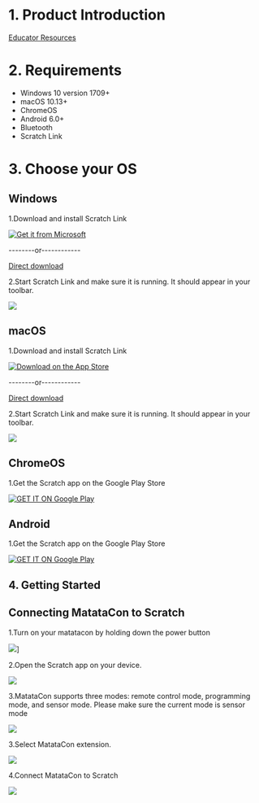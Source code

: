 
# 1. Product Introduction #

[Educator Resources](https://matatalab.com/education "educator resources")

# 2. Requirements #

- Windows 10 version 1709+
- macOS 10.13+
- ChromeOS
- Android 6.0+
- Bluetooth
- Scratch Link

# 3. Choose your OS #

## Windows ##

1.Download and install Scratch Link

[![Get it from Microsoft](https://github.com/YanMinge/scratch-doc/blob/master/resources/windows-store-badge.png)](https://www.microsoft.com/en-us/p/scratch-link/9n48xllczh0x "Get it from Microsoft")

--------or------------

[Direct download](https://downloads.scratch.mit.edu/link/windows.zip "Direct download")

2.Start Scratch Link and make sure it is running. It should appear in your toolbar.

![](https://github.com/YanMinge/scratch-doc/blob/master/resources/windows-toolbar.png)

## macOS ##

1.Download and install Scratch Link

[![Download on the App Store](https://github.com/YanMinge/scratch-doc/blob/master/resources/mac-store-badge.png)](https://apps.apple.com/us/app/scratch-link/id1408863490 "Download on the App Store")

--------or------------

[Direct download](https://downloads.scratch.mit.edu/link/mac.zip "Direct download")

2.Start Scratch Link and make sure it is running. It should appear in your toolbar.

![](https://github.com/YanMinge/scratch-doc/blob/master/resources/mac-toolbar.png)

## ChromeOS ##

1.Get the Scratch app on the Google Play Store

[![GET IT ON Google Play](https://github.com/YanMinge/scratch-doc/blob/master/resources/google-play-badge.png)](https://play.google.com/store/apps/details?id=org.scratch "GET IT ON Google Play")

## Android ##

1.Get the Scratch app on the Google Play Store

[![GET IT ON Google Play](https://github.com/YanMinge/scratch-doc/blob/master/resources/google-play-badge.png)](https://play.google.com/store/apps/details?id=org.scratch "GET IT ON Google Play")

## 4. Getting Started ##

## Connecting MatataCon to Scratch ##

1.Turn on your matatacon by holding down the power button

![](https://github.com/YanMinge/scratch-doc/blob/master/resources/power-on-matatacon.png)]

2.Open the Scratch app on your device.

![](https://github.com/YanMinge/scratch-doc/blob/master/resources/matata-connect-2.png)

3.MatataCon supports three modes: remote control mode, programming mode, and sensor mode. Please make sure the current mode is sensor mode

![](https://github.com/YanMinge/scratch-doc/blob/master/resources/matatcon-mode.png)

3.Select MatataCon extension.

![](https://github.com/YanMinge/scratch-doc/blob/master/resources/matatacon-extension.png)

4.Connect MatataCon to Scratch

![](https://github.com/YanMinge/scratch-doc/blob/master/resources/matatacon-ble-connect.png)




